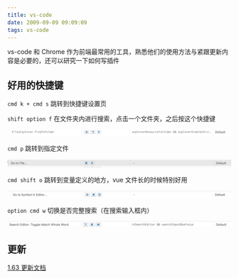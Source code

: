 ```yaml
---
title: vs-code
date: 2009-09-09 09:09:09
tags: vs-code
---
```


vs-code 和 Chrome 作为前端最常用的工具，熟悉他们的使用方法与紧跟更新内容是必要的，还可以研究一下如何写插件

## 好用的快捷键

`cmd k + cmd s` 跳转到快捷键设置页

`shift option f` 在文件夹内进行搜索，点击一个文件夹，之后按这个快捷键

![image-20211229153958803](https://raw.githubusercontent.com/acmu/pictures/master/uPic/2021-12/29_15:39_hRQM6K.png)

`cmd p` 跳转到指定文件

![image-20211229154101832](https://raw.githubusercontent.com/acmu/pictures/master/uPic/2021-12/29_15:41_Y1Oal6.png)

`cmd shift o` 跳转到变量定义的地方，vue 文件长的时候特别好用

![image-20211229154321212](https://raw.githubusercontent.com/acmu/pictures/master/uPic/2021-12/29_15:43_5zT3BX.png)

`option cmd w` 切换是否完整搜索（在搜索输入框内）

![image-20211229160008202](https://raw.githubusercontent.com/acmu/pictures/master/uPic/2021-12/29_16:00_m3xL8C.png)

## 更新

[1.63 更新文档](https://code.visualstudio.com/updates/v1_63)
